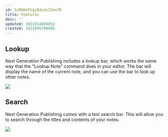 ```yaml
---
id: SsMGHoFVgyBdydzI5mn78
title: Features
desc: ''
updated: 1631914884053
created: 1631895790486
---
```


## Lookup

Next Generation Publishing includes a lookup bar, which works the same way that
the "Lookup Note" command does in your editor. The bar will display the name of
the current note, and you can use the bar to look up other notes.

<a href="https://www.loom.com/share/ce2224a5d8a5401dbbbe3e57cef9429b"><img src="https://cdn.loom.com/sessions/thumbnails/ce2224a5d8a5401dbbbe3e57cef9429b-with-play.gif"> </a>

## Search

Next Generation Publishing comes with a text search bar. This will allow you to
search through the titles and contents of your notes.

<a href="https://www.loom.com/share/14945f33dc87494da4c0f4065dc53f7f"><img src="https://cdn.loom.com/sessions/thumbnails/14945f33dc87494da4c0f4065dc53f7f-with-play.gif"> </a>